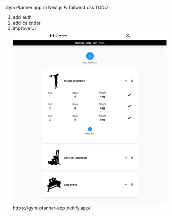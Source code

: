 Gym Planner app in Next.js & Tailwind css
TODO:
1. add auth
2. add calendar
3. improve UI
![Alt Text](./public/screen.png)
https://gym-planner-app.netlify.app/
